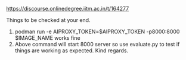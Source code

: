 https://discourse.onlinedegree.iitm.ac.in/t/164277

Things to be checked at your end. 
1. podman run -e AIPROXY_TOKEN=$AIPROXY_TOKEN -p8000:8000 $IMAGE_NAME works fine 
2. Above command will start 8000 server so use evaluate.py to test if things are working as expected. 
Kind regards.